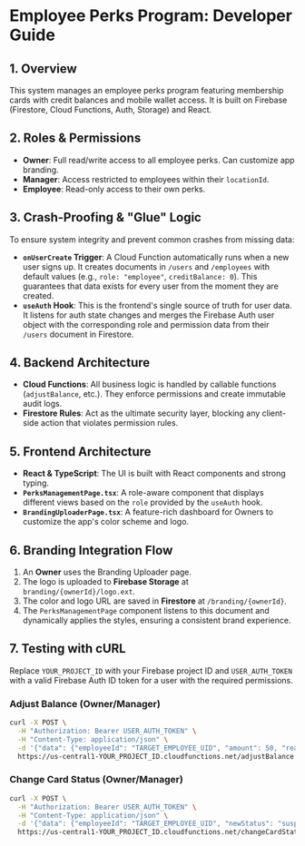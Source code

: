 # Employee Perks Program: Developer Guide

## 1. Overview
This system manages an employee perks program featuring membership cards with credit balances and mobile wallet access. It is built on Firebase (Firestore, Cloud Functions, Auth, Storage) and React.

## 2. Roles & Permissions
- **Owner**: Full read/write access to all employee perks. Can customize app branding.
- **Manager**: Access restricted to employees within their `locationId`.
- **Employee**: Read-only access to their own perks.

## 3. Crash-Proofing & "Glue" Logic
To ensure system integrity and prevent common crashes from missing data:
- **`onUserCreate` Trigger**: A Cloud Function automatically runs when a new user signs up. It creates documents in `/users` and `/employees` with default values (e.g., `role: "employee"`, `creditBalance: 0`). This guarantees that data exists for every user from the moment they are created.
- **`useAuth` Hook**: This is the frontend's single source of truth for user data. It listens for auth state changes and merges the Firebase Auth user object with the corresponding role and permission data from their `/users` document in Firestore.

## 4. Backend Architecture
- **Cloud Functions**: All business logic is handled by callable functions (`adjustBalance`, etc.). They enforce permissions and create immutable audit logs.
- **Firestore Rules**: Act as the ultimate security layer, blocking any client-side action that violates permission rules.

## 5. Frontend Architecture
- **React & TypeScript**: The UI is built with React components and strong typing.
- **`PerksManagementPage.tsx`**: A role-aware component that displays different views based on the `role` provided by the `useAuth` hook.
- **`BrandingUploaderPage.tsx`**: A feature-rich dashboard for Owners to customize the app's color scheme and logo.

## 6. Branding Integration Flow
1.  An **Owner** uses the Branding Uploader page.
2.  The logo is uploaded to **Firebase Storage** at `branding/{ownerId}/logo.ext`.
3.  The color and logo URL are saved in **Firestore** at `/branding/{ownerId}`.
4.  The `PerksManagementPage` component listens to this document and dynamically applies the styles, ensuring a consistent brand experience.

## 7. Testing with cURL
Replace `YOUR_PROJECT_ID` with your Firebase project ID and `USER_AUTH_TOKEN` with a valid Firebase Auth ID token for a user with the required permissions.

### Adjust Balance (Owner/Manager)
```bash
curl -X POST \
  -H "Authorization: Bearer USER_AUTH_TOKEN" \
  -H "Content-Type: application/json" \
  -d '{"data": {"employeeId": "TARGET_EMPLOYEE_UID", "amount": 50, "reason": "Monthly bonus"}}' \
  https://us-central1-YOUR_PROJECT_ID.cloudfunctions.net/adjustBalance
```

### Change Card Status (Owner/Manager)
```bash
curl -X POST \
  -H "Authorization: Bearer USER_AUTH_TOKEN" \
  -H "Content-Type: application/json" \
  -d '{"data": {"employeeId": "TARGET_EMPLOYEE_UID", "newStatus": "suspended"}}' \
  https://us-central1-YOUR_PROJECT_ID.cloudfunctions.net/changeCardStatus
```
